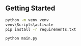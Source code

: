 ## Getting Started

```bash
python -m venv venv
venv\Scripts\activate
pip install -r requirements.txt

python main.py
```
